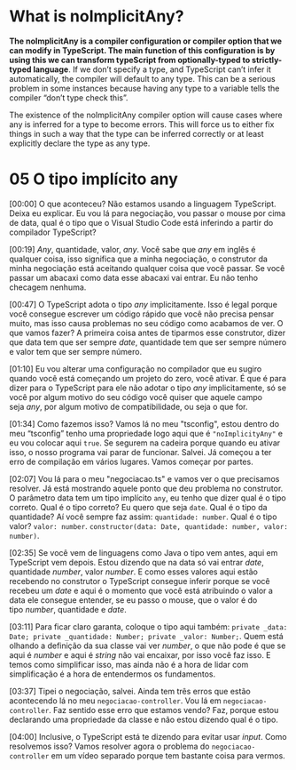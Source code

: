 # What is noImplicitAny?

**The noImplicitAny is a compiler configuration or compiler option that we can modify in TypeScript. The main function of this configuration is by using this we can transform typeScript from optionally-typed to strictly-typed language**. If we don’t specify a type, and TypeScript can’t infer it automatically, the compiler will default to any type.  This can be a serious problem in some instances because having any type to a variable tells the compiler “don’t type check this”.  

The existence of the noImplicitAny compiler option will cause cases where any is inferred for a type to become errors.  This will force us to either fix things in such a way that the type can be inferred correctly or at least explicitly declare the type as any type. 





# 05 O tipo implícito any

[00:00] O que aconteceu? Não estamos usando a linguagem TypeScript. Deixa eu explicar. Eu vou lá para negociação, vou passar o mouse por cima de data, qual é o tipo que o Visual Studio Code está inferindo a partir do compilador TypeScript?

[00:19] *Any*, quantidade, valor, *any*. Você sabe que *any* em inglês é qualquer coisa, isso significa que a minha negociação, o construtor da minha negociação está aceitando qualquer coisa que você passar. Se você passar um abacaxi como data esse abacaxi vai entrar. Eu não tenho checagem nenhuma.

[00:47] O TypeScript adota o tipo *any* implicitamente. Isso é legal porque você consegue escrever um código rápido que você não precisa pensar muito, mas isso causa problemas no seu código como acabamos de ver. O que vamos fazer? A primeira coisa antes de tiparmos esse construtor, dizer que data tem que ser sempre *date*, quantidade tem que ser sempre número e valor tem que ser sempre número.

[01:10] Eu vou alterar uma configuração no compilador que eu sugiro quando você está começando um projeto do zero, você ativar. É que é para dizer para o TypeScript para ele não adotar o tipo *any* implicitamente, só se você por algum motivo do seu código você quiser que aquele campo seja *any*, por algum motivo de compatibilidade, ou seja o que for.

[01:34] Como fazemos isso? Vamos lá no meu "tsconfig", estou dentro do meu “tsconfig” tenho uma propriedade logo aqui que é `"noImplicityAny"` e eu vou colocar aqui `true`. Se segurem na cadeira porque quando eu ativar isso, o nosso programa vai parar de funcionar. Salvei. Já começou a ter erro de compilação em vários lugares. Vamos começar por partes.

[02:07] Vou lá para o meu "negociacao.ts" e vamos ver o que precisamos resolver. Já está mostrando aquele ponto que deu problema no construtor. O parâmetro data tem um tipo implícito `any`, eu tenho que dizer qual é o tipo correto. Qual é o tipo correto? Eu quero que seja `date`. Qual é o tipo da quantidade? Aí você sempre faz assim: `quantidade: number`. Qual é o tipo valor? `valor: number`. `constructor(data: Date, quantidade: number, valor: number)`.

[02:35] Se você vem de linguagens como Java o tipo vem antes, aqui em TypeScript vem depois. Estou dizendo que na data só vai entrar *date*, quantidade *number*, valor *number*. E como esses valores aqui estão recebendo no construtor o TypeScript consegue inferir porque se você recebeu um *date* e aqui é o momento que você está atribuindo o valor a data ele consegue entender, se eu passo o mouse, que o valor é do tipo *number*, quantidade e *date*.

[03:11] Para ficar claro garanta, coloque o tipo aqui também: `private _data: Date; private _quantidade: Number; private _valor: Number;`. Quem está olhando a definição da sua classe vai ver *number*, o que não pode é que se aqui é *number* e aqui é *string* não vai encaixar, por isso você faz isso. E temos como simplificar isso, mas ainda não é a hora de lidar com simplificação é a hora de entendermos os fundamentos.

[03:37] Tipei o negociação, salvei. Ainda tem três erros que estão acontecendo lá no meu `negociacao-controller`. Vou lá em `negociacao-controller`. Faz sentido esse erro que estamos vendo? Faz, porque estou declarando uma propriedade da classe e não estou dizendo qual é o tipo.

[04:00] Inclusive, o TypeScript está te dizendo para evitar usar *input*. Como resolvemos isso? Vamos resolver agora o problema do `negociacao-controller` em um vídeo separado porque tem bastante coisa para vermos.


